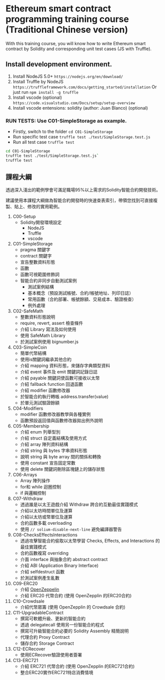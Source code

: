 # Ethereum smart contract programming training course (Traditional Chinese version)

With this training course, you will know how to write Ethereum smart contract by Solidity and corresponding unit test cases (JS with Truffle).

## Install development environment.

1. Install NodeJS 5.0+
`https://nodejs.org/en/download/`
2. Install Truffle by NodeJS
`https://truffleframework.com/docs/getting_started/installation`
Or just run `npm install -g truffle`
3. Install vscode (optional)
`https://code.visualstudio.com/Docs/setup/setup-overview`
4. Install vscode entensions: solidity (author: Juan Blanco) (optional)

### RUN TESTS: Use C01-SimpleStorage as example.
- Firstly, switch to the folder
`cd C01-SimpleStorage`
- Run specific test case
`truffle test ./test/SimpleStorage.test.js`
- Run all test case
`truffle test`

```sh
cd C01-SimpleStorage
truffle test ./test/SimpleStorage.test.js`
truffle test
```

## 課程大綱

透過深入淺出的範例學會可滿足職場95%以上需求的Solidity智能合約開發技術。

建議使用本課程大綱做為智能合約開發時的快速查表索引，帶領您找到可直接複製、貼上、修改的實用範例。

1. C00-Setup
    - Solidity開發環境設定
        - NodeJS
        - Truffle
        - vscode
2. C01-SimpleStorage
    - pragma 關鍵字
    - contract 關鍵字
    - 宣告整數資料形態
    - 函數
    - 函數可視範圍修飾詞
    - 智能合約非同步自動測試案例
        - 測試案例結構
        - 基本概念（預設測試帳號、合約/帳號地址、列印日誌）
        - 常用函數（合約部署、帳號餘額、交易成本、驗證檢查）
        - 例外處理
3. C02-SafeMath
    - 整數資料形態說明
    - require, revert, assert 檢查條件
    - 介紹 Library 寫法及如何使用
    - 使用 SafeMath Library
    - 於測試案例使用 bignumber.js
4. C03-SimpleCoin
    - 簡單代幣結構
    - 使用is關鍵詞繼承其他合約
    - 介紹 mapping 資料形態，來儲存字典類型資料
    - 介紹 event 事件及 emit 關鍵詞記錄日誌
    - 介紹 payable 關鍵詞使函數可接收以太幣
    - 介紹 fallback function 回退函數
    - 介紹 modifier 函數修改器
    - 於智能合約執行轉帳 address.transfer(value)
    - 於單元測試驗證餘額
5. C04-Modifiers
    - modifier 函數修改器教學與各種實例
    - 函數預設返回值與函數修改器拋出例外說明
6. C05-Membership
    - 介紹 enum 列舉型別
    - 介紹 struct 自定義結構及使用方式
    - 介紹 array 陣列資料結構
    - 介紹 string 與 bytes 字串資料形態
    - 說明 string 與 byte array 間的關係和轉換
    - 使用 constant 宣告固定常數
    - 使用 delete 關鍵詞刪除區塊鏈上的儲存狀態
7. C06-Arrays
    - Array 陣列操作
    - for和 while 迴圈控制
    - if 與邏輯控制
8. C07-Withdraw
    - 透過誰是以太王遊戲介紹 Withdraw 跨合約互動最佳實踐模式
    - 介紹以太坊時間單位及運算
    - 介紹以太坊或幣單位及運算
    - 合約函數多載 overloading
    - 使用 `// solium-disable-next-line` 避免編譯器警告
9. C08-ChecksEffectsInteractions
    - 透過攻擊智能合約偷取以太幣學習 Checks, Effects, and Interactions 的最佳實踐模式
    - 合約函數複寫 overriding
    - 介面 interface 與抽象合約 abstract contract
    - 介紹 ABI (Application Binary Interface)
    - 介紹 selfdestruct 函數
    - 於測試案例產生亂數
10. C09-ERC20
    - 介紹 [OpenZeppelin](https://github.com/OpenZeppelin/openzeppelin-solidity)
    - 介紹 ERC20 代幣合約 (使用 OpenZepplin 的ERC20合約)
11. C10-Crowdsale
    - 介紹代幣眾籌 (使用 OpenZepplin 的 Crowdsale 合約)
12. C11-UpgradableContract
    - 撰寫可軟體升級、更新的智能合約
    - 透過 delegatecall 使用另一份智能合約程式
    - 撰寫可升級智能合約必要的 Solidity Assembly 精簡說明
    - 代理合約 Proxy Contract
    - 儲存合約 Storage Contract
13. C12-ECRecover
    - 使用ECRecover驗證使用者簽署
14. C13-ERC721
    - 介紹 ERC721 代幣合約 (使用 OpenZepplin 的ERC721合約)
    - 整合ERC20實作ERC721特店消費情境
